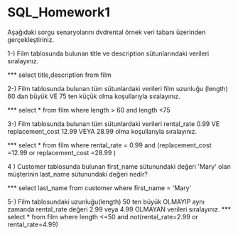 # SQL_Homework1

Aşağıdaki sorgu senaryolarını dvdrental örnek veri tabanı üzerinden gerçekleştiriniz.

1-) Film tablosunda bulunan title ve description sütunlarındaki verileri sıralayınız.

*** select title,description from film

2-) Film tablosunda bulunan tüm sütunlardaki verileri film uzunluğu (length) 60 dan büyük VE 75 ten küçük olma koşullarıyla sıralayınız.

*** select * from film
    where length > 60 and length <75

3-) Film tablosunda bulunan tüm sütunlardaki verileri rental_rate 0.99 VE replacement_cost 12.99 VEYA 28.99 olma koşullarıyla sıralayınız.

*** select * from film
    where rental_rate = 0.99 and (replacement_cost =12.99 or replacement_cost =28.99 )
    
4 ) Customer tablosunda bulunan first_name sütunundaki değeri 'Mary' olan müşterinin last_name sütunundaki değeri nedir?

*** select last_name from customer
    where first_name = 'Mary'
 
5-) Film tablosundaki uzunluğu(length) 50 ten büyük OLMAYIP aynı zamanda rental_rate değeri 2.99 veya 4.99 OLMAYAN verileri sıralayınız.
*** select * from film 
    where length <=50 and not(rental_rate=2.99 or rental_rate=4.99)  

